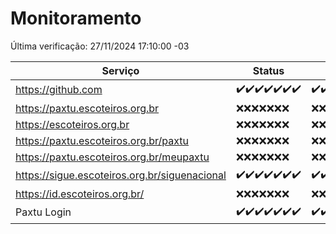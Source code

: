 # Monitoramento

Última verificação: 27/11/2024 17:10:00 -03

|Serviço|Status|Últimas 24h|
|---|---|---|
|https://github.com|<span title="2024-11-20: OK=23">✔️</span><span title="2024-11-21: OK=23">✔️</span><span title="2024-11-22: OK=23">✔️</span><span title="2024-11-23: OK=23">✔️</span><span title="2024-11-24: OK=23">✔️</span><span title="2024-11-25: OK=23">✔️</span><span title="2024-11-26: OK=20">✔️</span>|<span title="26/11/2024 18:08:00 -03 : 200">✔️</span><span title="26/11/2024 19:08:00 -03 : 200">✔️</span><span title="26/11/2024 20:08:00 -03 : 200">✔️</span><span title="26/11/2024 21:42:00 -03 : 200">✔️</span><span title="26/11/2024 23:19:00 -03 : 200">✔️</span><span title="27/11/2024 00:25:00 -03 : 200">✔️</span><span title="27/11/2024 01:11:00 -03 : 200">✔️</span><span title="27/11/2024 02:09:00 -03 : 200">✔️</span><span title="27/11/2024 03:13:00 -03 : 200">✔️</span><span title="27/11/2024 04:08:00 -03 : 200">✔️</span><span title="27/11/2024 05:12:00 -03 : 200">✔️</span><span title="27/11/2024 06:09:00 -03 : 200">✔️</span><span title="27/11/2024 07:09:00 -03 : 200">✔️</span><span title="27/11/2024 08:07:00 -03 : 200">✔️</span><span title="27/11/2024 09:16:00 -03 : 200">✔️</span><span title="27/11/2024 10:20:00 -03 : 200">✔️</span><span title="27/11/2024 11:08:00 -03 : 200">✔️</span><span title="27/11/2024 12:09:00 -03 : 200">✔️</span><span title="27/11/2024 13:10:00 -03 : 200">✔️</span><span title="27/11/2024 14:07:00 -03 : 200">✔️</span><span title="27/11/2024 15:11:00 -03 : 200">✔️</span><span title="27/11/2024 16:07:00 -03 : 200">✔️</span><span title="27/11/2024 17:10:00 -03 : 200">✔️</span>|
|https://paxtu.escoteiros.org.br|<span title="2024-11-20: Falhas=23">❌</span><span title="2024-11-21: Falhas=23">❌</span><span title="2024-11-22: Falhas=23">❌</span><span title="2024-11-23: Falhas=23">❌</span><span title="2024-11-24: Falhas=23">❌</span><span title="2024-11-25: Falhas=23">❌</span><span title="2024-11-26: Falhas=20">❌</span>|<span title="26/11/2024 18:08:00 -03 : 403">❌</span><span title="26/11/2024 19:08:00 -03 : 403">❌</span><span title="26/11/2024 20:08:00 -03 : 403">❌</span><span title="26/11/2024 21:42:00 -03 : 403">❌</span><span title="26/11/2024 23:19:00 -03 : 403">❌</span><span title="27/11/2024 00:25:00 -03 : 403">❌</span><span title="27/11/2024 01:11:00 -03 : 403">❌</span><span title="27/11/2024 02:09:00 -03 : 403">❌</span><span title="27/11/2024 03:13:00 -03 : 403">❌</span><span title="27/11/2024 04:08:00 -03 : 403">❌</span><span title="27/11/2024 05:12:00 -03 : 403">❌</span><span title="27/11/2024 06:09:00 -03 : 403">❌</span><span title="27/11/2024 07:09:00 -03 : 403">❌</span><span title="27/11/2024 08:07:00 -03 : 403">❌</span><span title="27/11/2024 09:16:00 -03 : 403">❌</span><span title="27/11/2024 10:20:00 -03 : 403">❌</span><span title="27/11/2024 11:08:00 -03 : 403">❌</span><span title="27/11/2024 12:09:00 -03 : 403">❌</span><span title="27/11/2024 13:10:00 -03 : 403">❌</span><span title="27/11/2024 14:07:00 -03 : 403">❌</span><span title="27/11/2024 15:11:00 -03 : 403">❌</span><span title="27/11/2024 16:07:00 -03 : 403">❌</span><span title="27/11/2024 17:10:00 -03 : 403">❌</span>|
|https://escoteiros.org.br|<span title="2024-11-20: Falhas=23">❌</span><span title="2024-11-21: Falhas=23">❌</span><span title="2024-11-22: Falhas=23">❌</span><span title="2024-11-23: Falhas=23">❌</span><span title="2024-11-24: Falhas=23">❌</span><span title="2024-11-25: Falhas=23">❌</span><span title="2024-11-26: Falhas=20">❌</span>|<span title="26/11/2024 18:08:00 -03 : 403">❌</span><span title="26/11/2024 19:08:00 -03 : 403">❌</span><span title="26/11/2024 20:08:00 -03 : 403">❌</span><span title="26/11/2024 21:42:00 -03 : 403">❌</span><span title="26/11/2024 23:19:00 -03 : 403">❌</span><span title="27/11/2024 00:25:00 -03 : 403">❌</span><span title="27/11/2024 01:11:00 -03 : 403">❌</span><span title="27/11/2024 02:09:00 -03 : 403">❌</span><span title="27/11/2024 03:13:00 -03 : 403">❌</span><span title="27/11/2024 04:08:00 -03 : 403">❌</span><span title="27/11/2024 05:12:00 -03 : 403">❌</span><span title="27/11/2024 06:09:00 -03 : 403">❌</span><span title="27/11/2024 07:09:00 -03 : 403">❌</span><span title="27/11/2024 08:07:00 -03 : 403">❌</span><span title="27/11/2024 09:16:00 -03 : 403">❌</span><span title="27/11/2024 10:20:00 -03 : 403">❌</span><span title="27/11/2024 11:08:00 -03 : 403">❌</span><span title="27/11/2024 12:09:00 -03 : 403">❌</span><span title="27/11/2024 13:10:00 -03 : 403">❌</span><span title="27/11/2024 14:07:00 -03 : 403">❌</span><span title="27/11/2024 15:11:00 -03 : 403">❌</span><span title="27/11/2024 16:07:00 -03 : 403">❌</span><span title="27/11/2024 17:10:00 -03 : 403">❌</span>|
|https://paxtu.escoteiros.org.br/paxtu|<span title="2024-11-20: Falhas=23">❌</span><span title="2024-11-21: Falhas=23">❌</span><span title="2024-11-22: Falhas=23">❌</span><span title="2024-11-23: Falhas=23">❌</span><span title="2024-11-24: Falhas=23">❌</span><span title="2024-11-25: Falhas=23">❌</span><span title="2024-11-26: Falhas=20">❌</span>|<span title="26/11/2024 18:08:00 -03 : 403">❌</span><span title="26/11/2024 19:08:00 -03 : 403">❌</span><span title="26/11/2024 20:08:00 -03 : 403">❌</span><span title="26/11/2024 21:42:00 -03 : 403">❌</span><span title="26/11/2024 23:19:00 -03 : 403">❌</span><span title="27/11/2024 00:25:00 -03 : 403">❌</span><span title="27/11/2024 01:11:00 -03 : 403">❌</span><span title="27/11/2024 02:09:00 -03 : 403">❌</span><span title="27/11/2024 03:13:00 -03 : 403">❌</span><span title="27/11/2024 04:08:00 -03 : 403">❌</span><span title="27/11/2024 05:12:00 -03 : 403">❌</span><span title="27/11/2024 06:09:00 -03 : 403">❌</span><span title="27/11/2024 07:09:00 -03 : 403">❌</span><span title="27/11/2024 08:07:00 -03 : 403">❌</span><span title="27/11/2024 09:16:00 -03 : 403">❌</span><span title="27/11/2024 10:20:00 -03 : 403">❌</span><span title="27/11/2024 11:08:00 -03 : 403">❌</span><span title="27/11/2024 12:09:00 -03 : 403">❌</span><span title="27/11/2024 13:10:00 -03 : 403">❌</span><span title="27/11/2024 14:07:00 -03 : 403">❌</span><span title="27/11/2024 15:11:00 -03 : 403">❌</span><span title="27/11/2024 16:07:00 -03 : 403">❌</span><span title="27/11/2024 17:10:00 -03 : 403">❌</span>|
|https://paxtu.escoteiros.org.br/meupaxtu|<span title="2024-11-20: Falhas=23">❌</span><span title="2024-11-21: Falhas=23">❌</span><span title="2024-11-22: Falhas=23">❌</span><span title="2024-11-23: Falhas=23">❌</span><span title="2024-11-24: Falhas=23">❌</span><span title="2024-11-25: Falhas=23">❌</span><span title="2024-11-26: Falhas=20">❌</span>|<span title="26/11/2024 18:08:00 -03 : 403">❌</span><span title="26/11/2024 19:08:00 -03 : 403">❌</span><span title="26/11/2024 20:08:00 -03 : 403">❌</span><span title="26/11/2024 21:42:00 -03 : 403">❌</span><span title="26/11/2024 23:19:00 -03 : 403">❌</span><span title="27/11/2024 00:25:00 -03 : 403">❌</span><span title="27/11/2024 01:11:00 -03 : 403">❌</span><span title="27/11/2024 02:09:00 -03 : 403">❌</span><span title="27/11/2024 03:13:00 -03 : 403">❌</span><span title="27/11/2024 04:08:00 -03 : 403">❌</span><span title="27/11/2024 05:12:00 -03 : 403">❌</span><span title="27/11/2024 06:09:00 -03 : 403">❌</span><span title="27/11/2024 07:09:00 -03 : 403">❌</span><span title="27/11/2024 08:07:00 -03 : 403">❌</span><span title="27/11/2024 09:16:00 -03 : 403">❌</span><span title="27/11/2024 10:20:00 -03 : 403">❌</span><span title="27/11/2024 11:08:00 -03 : 403">❌</span><span title="27/11/2024 12:09:00 -03 : 403">❌</span><span title="27/11/2024 13:10:00 -03 : 403">❌</span><span title="27/11/2024 14:07:00 -03 : 403">❌</span><span title="27/11/2024 15:11:00 -03 : 403">❌</span><span title="27/11/2024 16:07:00 -03 : 403">❌</span><span title="27/11/2024 17:10:00 -03 : 403">❌</span>|
|https://sigue.escoteiros.org.br/siguenacional|<span title="2024-11-20: OK=23">✔️</span><span title="2024-11-21: OK=23">✔️</span><span title="2024-11-22: OK=23">✔️</span><span title="2024-11-23: OK=23">✔️</span><span title="2024-11-24: OK=23">✔️</span><span title="2024-11-25: OK=23">✔️</span><span title="2024-11-26: OK=20">✔️</span>|<span title="26/11/2024 18:08:00 -03 : 200">✔️</span><span title="26/11/2024 19:08:00 -03 : 200">✔️</span><span title="26/11/2024 20:08:00 -03 : 200">✔️</span><span title="26/11/2024 21:42:00 -03 : 200">✔️</span><span title="26/11/2024 23:19:00 -03 : 200">✔️</span><span title="27/11/2024 00:25:00 -03 : 200">✔️</span><span title="27/11/2024 01:11:00 -03 : 200">✔️</span><span title="27/11/2024 02:09:00 -03 : 200">✔️</span><span title="27/11/2024 03:13:00 -03 : 200">✔️</span><span title="27/11/2024 04:08:00 -03 : 200">✔️</span><span title="27/11/2024 05:12:00 -03 : 200">✔️</span><span title="27/11/2024 06:09:00 -03 : 200">✔️</span><span title="27/11/2024 07:09:00 -03 : 200">✔️</span><span title="27/11/2024 08:07:00 -03 : 200">✔️</span><span title="27/11/2024 09:16:00 -03 : 200">✔️</span><span title="27/11/2024 10:20:00 -03 : 200">✔️</span><span title="27/11/2024 11:08:00 -03 : 200">✔️</span><span title="27/11/2024 12:09:00 -03 : 200">✔️</span><span title="27/11/2024 13:10:00 -03 : 200">✔️</span><span title="27/11/2024 14:07:00 -03 : 200">✔️</span><span title="27/11/2024 15:11:00 -03 : 200">✔️</span><span title="27/11/2024 16:07:00 -03 : 0">❌</span><span title="27/11/2024 17:10:00 -03 : 200">✔️</span>|
|https://id.escoteiros.org.br/|<span title="2024-11-20: Falhas=23">❌</span><span title="2024-11-21: Falhas=23">❌</span><span title="2024-11-22: Falhas=23">❌</span><span title="2024-11-23: Falhas=23">❌</span><span title="2024-11-24: Falhas=23">❌</span><span title="2024-11-25: Falhas=23">❌</span><span title="2024-11-26: Falhas=20">❌</span>|<span title="26/11/2024 18:08:00 -03 : 403">❌</span><span title="26/11/2024 19:08:00 -03 : 403">❌</span><span title="26/11/2024 20:08:00 -03 : 403">❌</span><span title="26/11/2024 21:42:00 -03 : 403">❌</span><span title="26/11/2024 23:19:00 -03 : 403">❌</span><span title="27/11/2024 00:25:00 -03 : 403">❌</span><span title="27/11/2024 01:11:00 -03 : 403">❌</span><span title="27/11/2024 02:09:00 -03 : 403">❌</span><span title="27/11/2024 03:13:00 -03 : 403">❌</span><span title="27/11/2024 04:08:00 -03 : 403">❌</span><span title="27/11/2024 05:12:00 -03 : 403">❌</span><span title="27/11/2024 06:09:00 -03 : 403">❌</span><span title="27/11/2024 07:09:00 -03 : 403">❌</span><span title="27/11/2024 08:07:00 -03 : 403">❌</span><span title="27/11/2024 09:16:00 -03 : 403">❌</span><span title="27/11/2024 10:20:00 -03 : 403">❌</span><span title="27/11/2024 11:08:00 -03 : 403">❌</span><span title="27/11/2024 12:09:00 -03 : 403">❌</span><span title="27/11/2024 13:10:00 -03 : 403">❌</span><span title="27/11/2024 14:07:00 -03 : 403">❌</span><span title="27/11/2024 15:11:00 -03 : 403">❌</span><span title="27/11/2024 16:07:00 -03 : 403">❌</span><span title="27/11/2024 17:10:00 -03 : 403">❌</span>|
|Paxtu Login|<span title="2024-11-20: OK=23">✔️</span><span title="2024-11-21: OK=23">✔️</span><span title="2024-11-22: OK=23">✔️</span><span title="2024-11-23: OK=23">✔️</span><span title="2024-11-24: OK=23">✔️</span><span title="2024-11-25: OK=23">✔️</span><span title="2024-11-26: OK=20">✔️</span>|<span title="26/11/2024 18:08:00 -03 : 200">✔️</span><span title="26/11/2024 19:08:00 -03 : 200">✔️</span><span title="26/11/2024 20:08:00 -03 : 200">✔️</span><span title="26/11/2024 21:42:00 -03 : 200">✔️</span><span title="26/11/2024 23:19:00 -03 : 200">✔️</span><span title="27/11/2024 00:25:00 -03 : 200">✔️</span><span title="27/11/2024 01:11:00 -03 : 200">✔️</span><span title="27/11/2024 02:09:00 -03 : 200">✔️</span><span title="27/11/2024 03:13:00 -03 : 200">✔️</span><span title="27/11/2024 04:08:00 -03 : 200">✔️</span><span title="27/11/2024 05:12:00 -03 : 200">✔️</span><span title="27/11/2024 06:09:00 -03 : 200">✔️</span><span title="27/11/2024 07:10:00 -03 : 200">✔️</span><span title="27/11/2024 08:07:00 -03 : 200">✔️</span><span title="27/11/2024 09:16:00 -03 : 200">✔️</span><span title="27/11/2024 10:20:00 -03 : 200">✔️</span><span title="27/11/2024 11:08:00 -03 : 200">✔️</span><span title="27/11/2024 12:09:00 -03 : 200">✔️</span><span title="27/11/2024 13:10:00 -03 : 200">✔️</span><span title="27/11/2024 14:07:00 -03 : 200">✔️</span><span title="27/11/2024 15:11:00 -03 : 200">✔️</span><span title="27/11/2024 16:07:00 -03 : 504">❌</span><span title="27/11/2024 17:10:00 -03 : 200">✔️</span>|
